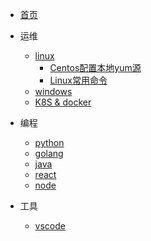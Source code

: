 
* [首页](/)
* 运维
  * [linux](/linux/)
    * [Centos配置本地yum源](/linux/centos-config-local-yum-repo.md)
    * [Linux常用命令](linux/linux-cmd.md)
  * [windows](/windows/)
  * [K8S & docker](/k8s/)

* 编程
  * [python](/python/)
  * [golang](/golang/)
  * [java](/java/)
  * [react](/react/)
  * [node](/node/)

* 工具
  * [vscode](/vscode/)